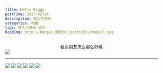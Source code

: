 ```yaml
---
title: Hello Piggy
postTime: 2017-02-24
description: 情人节快乐
categories: 狗粮
tags: 情人节快乐 南京
headImg: http://kangyu.我爱你/_posts/02/image/1.jpg
---
```

<center>我女朋友怎么那么好看</center>
<image class="myImg" src="http://kangyu.我爱你/_posts/02/image/1.jpg">
<hr/>
<image class="myImg" src="http://kangyu.我爱你/_posts/02/image/2.jpg">
<image class="myImg" src="http://kangyu.我爱你/_posts/02/image/3.jpg">
<image class="myImg" src="http://kangyu.我爱你/_posts/02/image/4.jpg">
<image class="myImg" src="http://kangyu.我爱你/_posts/02/image/5.jpg">
<image class="myImg" src="http://kangyu.我爱你/_posts/02/image/6.jpg">
<image class="myImg" src="http://kangyu.我爱你/_posts/02/image/7.jpg">